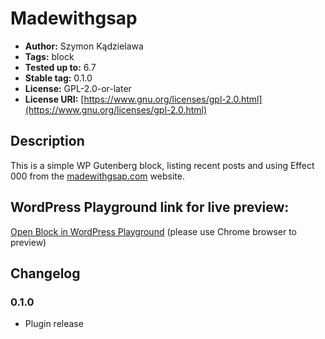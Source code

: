 # Madewithgsap

- **Author:** Szymon Kądzielawa
- **Tags:** block
- **Tested up to:** 6.7
- **Stable tag:** 0.1.0
- **License:** GPL-2.0-or-later
- **License URI:** [https://www.gnu.org/licenses/gpl-2.0.html](https://www.gnu.org/licenses/gpl-2.0.html)

## Description

This is a simple WP Gutenberg block, listing recent posts and using Effect 000 from the [madewithgsap.com](https://madewithgsap.com/) website.

## WordPress Playground link for live preview:
[Open Block in WordPress Playground](https://playground.wordpress.net/?import-site=https%3A%2F%2Fraw.githubusercontent.com%2Fskadzielawa%2Fmadewithgsap%2Fmaster%2Fplayground%2Fplayground-madewithgsap.zip) (please use Chrome browser to preview)


## Changelog

### 0.1.0
* Plugin release
